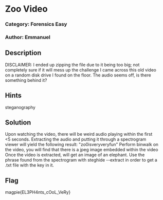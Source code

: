 # Zoo Video
### Category: Forensics Easy
### Author: Emmanuel

## Description
DISCLAIMER: I ended up zipping the file due to it being too big; not completely sure if it will mess up the challenge
I came across this old video on a random disk drive I found on the floor. The audio seems off, is there something behind it?


## Hints
steganography

## Solution
Upon watching the video, there will be weird audio playing within the first <5 seconds.
Extracting the audio and putting it through a spectrogram viewer will yield the following result: "zo0isveryveryfun"
Perform binwalk on the video, you will find that there is a jpeg image embedded within the video
Once the video is extracted, will get an image of an elephant.
Use the phrase found from the spectrogram with steghide --extract in order to get a .txt file with the key in it.


## Flag
magpie{EL3PH4nts_cOoL_VeRy}
